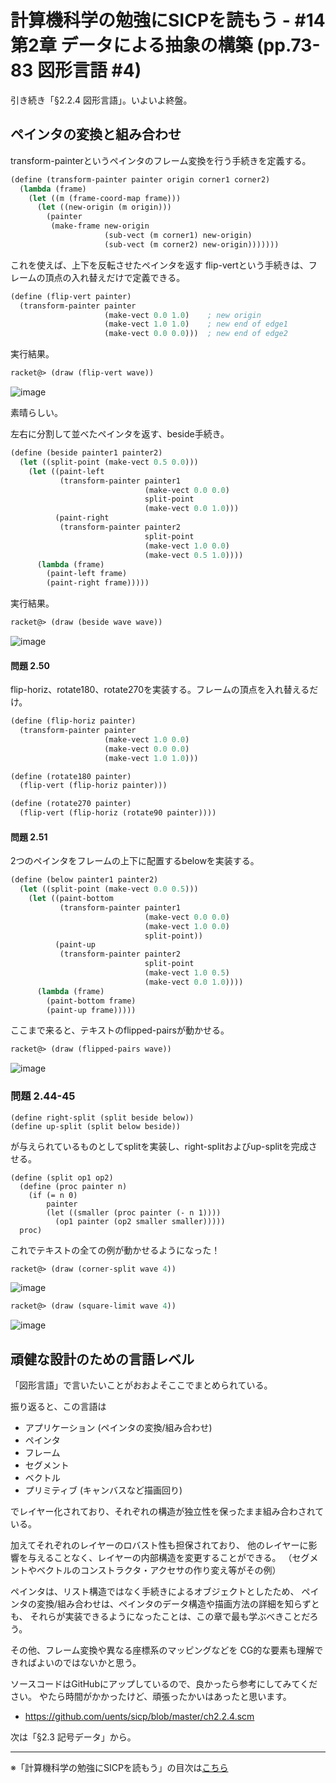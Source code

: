 計算機科学の勉強にSICPを読もう - #14 第2章 データによる抽象の構築 (pp.73-83 図形言語 #4)
======================================

引き続き「§2.2.4 図形言語」。いよいよ終盤。


ペインタの変換と組み合わせ
-------------------------------------

transform-painterというペインタのフレーム変換を行う手続きを定義する。

```scheme
(define (transform-painter painter origin corner1 corner2)
  (lambda (frame)
    (let ((m (frame-coord-map frame)))
      (let ((new-origin (m origin)))
        (painter
         (make-frame new-origin
                     (sub-vect (m corner1) new-origin)
                     (sub-vect (m corner2) new-origin)))))))
```

これを使えば、上下を反転させたペインタを返す
flip-vertという手続きは、フレームの頂点の入れ替えだけで定義できる。

```scheme
(define (flip-vert painter)
  (transform-painter painter
                     (make-vect 0.0 1.0)    ; new origin
                     (make-vect 1.0 1.0)    ; new end of edge1
                     (make-vect 0.0 0.0)))  ; new end of edge2
```

実行結果。

```scheme
racket@> (draw (flip-vert wave))
```

![image](https://farm4.staticflickr.com/3838/14622066751_fc924c851f_o_d.png)

素晴らしい。

左右に分割して並べたペインタを返す、beside手続き。

```scheme
(define (beside painter1 painter2)
  (let ((split-point (make-vect 0.5 0.0)))
    (let ((paint-left
           (transform-painter painter1
                              (make-vect 0.0 0.0)
                              split-point
                              (make-vect 0.0 1.0)))
          (paint-right
           (transform-painter painter2
                              split-point
                              (make-vect 1.0 0.0)
                              (make-vect 0.5 1.0))))
      (lambda (frame)
        (paint-left frame)
        (paint-right frame)))))
```

実行結果。

```scheme
racket@> (draw (beside wave wave))
```

![image](https://farm3.staticflickr.com/2940/14645218523_81bdc2e664_o_d.png)


#### 問題 2.50

flip-horiz、rotate180、rotate270を実装する。フレームの頂点を入れ替えるだけ。

```scheme
(define (flip-horiz painter)
  (transform-painter painter
                     (make-vect 1.0 0.0)
                     (make-vect 0.0 0.0)
                     (make-vect 1.0 1.0)))

(define (rotate180 painter)
  (flip-vert (flip-horiz painter)))

(define (rotate270 painter)
  (flip-vert (flip-horiz (rotate90 painter))))
```

#### 問題 2.51

2つのペインタをフレームの上下に配置するbelowを実装する。

```scheme
(define (below painter1 painter2)
  (let ((split-point (make-vect 0.0 0.5)))
    (let ((paint-bottom
           (transform-painter painter1
                              (make-vect 0.0 0.0)
							  (make-vect 1.0 0.0)
                              split-point))
          (paint-up
           (transform-painter painter2
                              split-point
                              (make-vect 1.0 0.5)
                              (make-vect 0.0 1.0))))
      (lambda (frame)
        (paint-bottom frame)
        (paint-up frame)))))
```

ここまで来ると、テキストのflipped-pairsが動かせる。

```scheme
racket@> (draw (flipped-pairs wave))
```

![image](https://farm6.staticflickr.com/5552/14622066661_c82e2fb987_o_d.png)

### 問題 2.44-45

```
(define right-split (split beside below))
(define up-split (split below beside))
```

が与えられているものとしてsplitを実装し、right-splitおよびup-splitを完成させる。

```
(define (split op1 op2)
  (define (proc painter n)
	(if (= n 0)
		painter
		(let ((smaller (proc painter (- n 1))))
		  (op1 painter (op2 smaller smaller)))))
  proc)
```

これでテキストの全ての例が動かせるようになった！

```scheme
racket@> (draw (corner-split wave 4))
```

![image](https://farm4.staticflickr.com/3909/14624803962_1baafab8c6_o_d.png)

```scheme
racket@> (draw (square-limit wave 4))
```

![image](https://farm4.staticflickr.com/3840/14623189414_fbf919b424_o_d.png)


頑健な設計のための言語レベル
--------------------------------

「図形言語」で言いたいことがおおよそここでまとめられている。

振り返ると、この言語は

- アプリケーション (ペインタの変換/組み合わせ)
- ペインタ
- フレーム
- セグメント
- ベクトル
- プリミティブ (キャンバスなど描画回り)

でレイヤー化されており、それぞれの構造が独立性を保ったまま組み合わされている。

加えてそれぞれのレイヤーのロバスト性も担保されており、
他のレイヤーに影響を与えることなく、レイヤーの内部構造を変更することができる。
（セグメントやベクトルのコンストラクタ・アクセサの作り変え等がその例）

ペインタは、リスト構造ではなく手続きによるオブジェクトとしたため、
ペインタの変換/組み合わせは、ペインタのデータ構造や描画方法の詳細を知らずとも、
それらが実装できるようになったことは、この章で最も学ぶべきことだろう。

その他、フレーム変換や異なる座標系のマッピングなどを
CG的な要素も理解できればよいのではないかと思う。


ソースコードはGitHubにアップしているので、良かったら参考にしてみてください。
やたら時間がかかったけど、頑張ったかいはあったと思います。

- https://github.com/uents/sicp/blob/master/ch2.2.4.scm


次は「§2.3 記号データ」から。

--------------------------------

※「計算機科学の勉強にSICPを読もう」の目次は[こちら](/entry/2014/05/25/000000)




